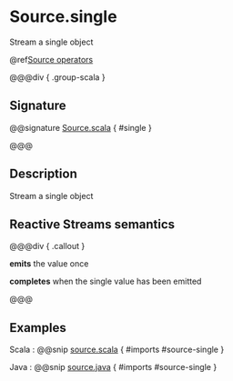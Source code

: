 # Source.single

Stream a single object

@ref[Source operators](../index.md#source-operators)

@@@div { .group-scala }

## Signature

@@signature [Source.scala](/akka-stream/src/main/scala/akka/stream/scaladsl/Source.scala) { #single }

@@@

## Description

Stream a single object

## Reactive Streams semantics

@@@div { .callout }

**emits** the value once

**completes** when the single value has been emitted

@@@

## Examples

Scala
:  @@snip [source.scala](/akka-stream-tests/src/test/scala/akka/stream/scaladsl/SourceSpec.scala) { #imports #source-single }

Java
:   @@snip [source.java](/akka-stream-tests/src/test/java/akka/stream/javadsl/SourceTest.java) { #imports #source-single }


